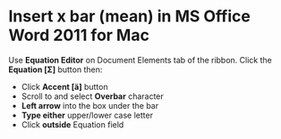 
# Insert x bar (mean) in MS Office Word 2011 for Mac

Use **Equation Editor** on Document Elements tab of the ribbon. Click the **Equation [Σ]** button then:

- Click **Accent [ä]** button
- Scroll to and select **Overbar** character
- **Left arrow** into the box under the bar
- **Type either** upper/lower case letter
- Click **outside** Equation field
